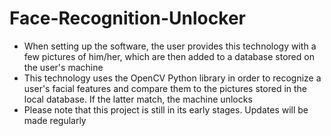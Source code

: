 # Face-Recognition-Unlocker
- When setting up the software, the user provides this technology with a few pictures of him/her, which are then added to a database stored on the user's machine
- This technology uses the OpenCV Python library in order to recognize a user's facial features and compare them to the pictures stored in the local database. If the latter match, the machine unlocks
- Please note that this project is still in its early stages. Updates will be made regularly
